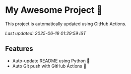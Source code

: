 # My Awesome Project 🚀

This project is automatically updated using GitHub Actions.

_Last updated: 2025-06-19 01:29:59 IST_

## Features
- Auto-update README using Python 🐍
- Auto Git push with GitHub Actions 🤖
